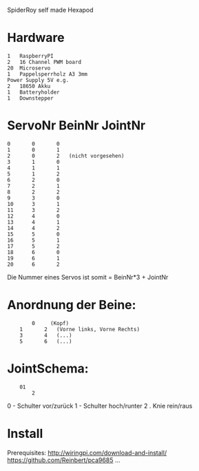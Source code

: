 SpiderRoy
self made Hexapod
#	Hardware
	1	RaspberryPI
	2	16 Channel PWM board
	20 	Microservo
	1	Pappelsperrholz A3 3mm
	Power Supply 5V e.g. 
	2 	18650 Akku
	1	Batteryholder 
	1	Downstepper

#	ServoNr		BeinNr		JointNr

	0		0		0
	1		0		1
	2		0		2	(nicht vorgesehen)
	3		1		0
	4		1		1
	5		1		2
	6		2		0
	7		2		1
	8		2		2
	9		3		0
	10		3		1
	11		3		2
	12		4		0
	13		4		1
	14		4		2
	15		5		0
	16		5		1
	17		5		2
	18		6		0
	19		6		1
	20		6		2
	
Die	Nummer eines Servos ist somit = BeinNr*3 + JointNr
	
#	Anordnung der Beine:
	
			0     (Kopf)
		1		2   (Vorne links, Vorne Rechts)
		3		4   (...)
		5		6   (...)
		
#	JointSchema:
		01      
			2
  0 - Schulter  vor/zurück
  1 - Schulter  hoch/runter
  2 . Knie      rein/raus

# Install
Prerequisites:
	http://wiringpi.com/download-and-install/
	https://github.com/Reinbert/pca9685
	...
